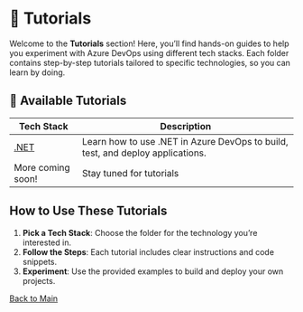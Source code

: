 # 📘 Tutorials

Welcome to the **Tutorials** section! Here, you’ll find hands-on guides to help you experiment with Azure DevOps using different tech stacks. Each folder contains step-by-step tutorials tailored to specific technologies, so you can learn by doing.


## 📂 Available Tutorials

| Tech Stack | Description |
|------------|-------------|
| [.NET](dotnet/dotnet-overview.md) | Learn how to use .NET in Azure DevOps to build, test, and deploy applications. |
| More coming soon! | Stay tuned for tutorials |


## How to Use These Tutorials

1. **Pick a Tech Stack**: Choose the folder for the technology you’re interested in.
2. **Follow the Steps**: Each tutorial includes clear instructions and code snippets.
3. **Experiment**: Use the provided examples to build and deploy your own projects.



[Back to Main](../README.md#table-of-contents)

